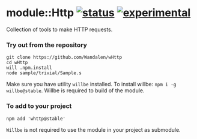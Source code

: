 
# module::Http  [![status](https://github.com/Wandalen/wHttp/actions/workflows/StandardPublish.yml/badge.svg)](https://github.com/Wandalen/wHttp/actions/workflows/StandardPublish.yml) [![experimental](https://img.shields.io/badge/stability-experimental-orange.svg)](https://github.com/emersion/stability-badges#experimental)

Collection of tools to make HTTP requests.

### Try out from the repository

```
git clone https://github.com/Wandalen/wHttp
cd wHttp
will .npm.install
node sample/trivial/Sample.s
```

Make sure you have utility `willbe` installed. To install willbe: `npm i -g willbe@stable`. Willbe is required to build of the module.

### To add to your project

```
npm add 'whttp@stable'
```

`Willbe` is not required to use the module in your project as submodule.

